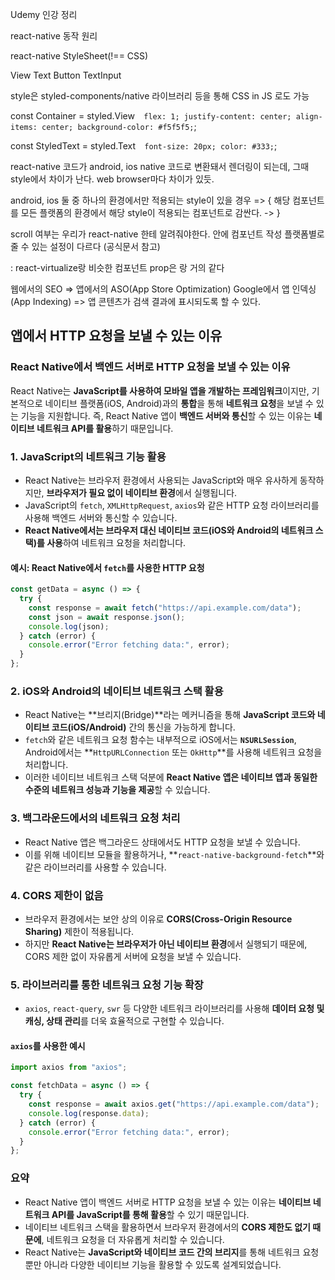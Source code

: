 Udemy 인강 정리

react-native 동작 원리

react-native StyleSheet(!== CSS)

View
Text
Button
TextInput

style은 styled-components/native 라이브러리 등을 통해 CSS in JS 로도 가능

const Container = styled.View`  flex: 1;
  justify-content: center;
  align-items: center;
  background-color: #f5f5f5;`;

const StyledText = styled.Text`  font-size: 20px;
  color: #333;`;

react-native 코드가 android, ios native 코드로 변환돼서 렌더링이 되는데, 그때 style에서 차이가 난다. web browser마다 차이가 있듯.

android, ios 둘 중 하나의 환경에서만 적용되는 style이 있을 경우 => {
해당 컴포넌트를 모든 플랫폼의 환경에서 해당 style이 적용되는 컴포넌트로 감싼다.
<Text /> -> <View><Text /></View>
}

scroll 여부는 우리가 react-native 한테 알려줘야한다.
<ScrollView>안에 컴포넌트 작성</ScrollView>
플랫폼별로 줄 수 있는 설정이 다르다 (공식문서 참고)

<FlatList>: react-virtualize랑 비슷한 컴포넌트 prop은 <ScrollView>랑 거의 같다

<Pressable>

웹에서의 SEO => 앱에서의 ASO(App Store Optimization)
Google에서 앱 인덱싱(App Indexing) => 앱 콘텐츠가 검색 결과에 표시되도록 할 수 있다.

## 앱에서 HTTP 요청을 보낼 수 있는 이유

### React Native에서 백엔드 서버로 HTTP 요청을 보낼 수 있는 이유

React Native는 **JavaScript를 사용하여 모바일 앱을 개발하는 프레임워크**이지만, 기본적으로 네이티브 플랫폼(iOS, Android)과의 **통합**을 통해 **네트워크 요청**을 보낼 수 있는 기능을 지원합니다. 즉, React Native 앱이 **백엔드 서버와 통신**할 수 있는 이유는 **네이티브 네트워크 API를 활용**하기 때문입니다.

### 1. **JavaScript의 네트워크 기능 활용**

- React Native는 브라우저 환경에서 사용되는 JavaScript와 매우 유사하게 동작하지만, **브라우저가 필요 없이 네이티브 환경**에서 실행됩니다.
- JavaScript의 `fetch`, `XMLHttpRequest`, `axios`와 같은 HTTP 요청 라이브러리를 사용해 백엔드 서버와 통신할 수 있습니다.
- **React Native에서는 브라우저 대신 네이티브 코드(iOS와 Android의 네트워크 스택)를 사용**하여 네트워크 요청을 처리합니다.

#### 예시: React Native에서 `fetch`를 사용한 HTTP 요청

```typescript
const getData = async () => {
  try {
    const response = await fetch("https://api.example.com/data");
    const json = await response.json();
    console.log(json);
  } catch (error) {
    console.error("Error fetching data:", error);
  }
};
```

### 2. **iOS와 Android의 네이티브 네트워크 스택 활용**

- React Native는 **브리지(Bridge)**라는 메커니즘을 통해 **JavaScript 코드와 네이티브 코드(iOS/Android)** 간의 통신을 가능하게 합니다.
- `fetch`와 같은 네트워크 요청 함수는 내부적으로 iOS에서는 **`NSURLSession`**, Android에서는 **`HttpURLConnection` 또는 `OkHttp`**를 사용해 네트워크 요청을 처리합니다.
- 이러한 네이티브 네트워크 스택 덕분에 **React Native 앱은 네이티브 앱과 동일한 수준의 네트워크 성능과 기능을 제공**할 수 있습니다.

### 3. **백그라운드에서의 네트워크 요청 처리**

- React Native 앱은 백그라운드 상태에서도 HTTP 요청을 보낼 수 있습니다.
- 이를 위해 네이티브 모듈을 활용하거나, **`react-native-background-fetch`**와 같은 라이브러리를 사용할 수 있습니다.

### 4. **CORS 제한이 없음**

- 브라우저 환경에서는 보안 상의 이유로 **CORS(Cross-Origin Resource Sharing)** 제한이 적용됩니다.
- 하지만 **React Native는 브라우저가 아닌 네이티브 환경**에서 실행되기 때문에, CORS 제한 없이 자유롭게 서버에 요청을 보낼 수 있습니다.

### 5. **라이브러리를 통한 네트워크 요청 기능 확장**

- `axios`, `react-query`, `swr` 등 다양한 네트워크 라이브러리를 사용해 **데이터 요청 및 캐싱, 상태 관리**를 더욱 효율적으로 구현할 수 있습니다.

#### `axios`를 사용한 예시

```typescript
import axios from "axios";

const fetchData = async () => {
  try {
    const response = await axios.get("https://api.example.com/data");
    console.log(response.data);
  } catch (error) {
    console.error("Error fetching data:", error);
  }
};
```

### 요약

- React Native 앱이 백엔드 서버로 HTTP 요청을 보낼 수 있는 이유는 **네이티브 네트워크 API를 JavaScript를 통해 활용**할 수 있기 때문입니다.
- 네이티브 네트워크 스택을 활용하면서 브라우저 환경에서의 **CORS 제한도 없기 때문에**, 네트워크 요청을 더 자유롭게 처리할 수 있습니다.
- React Native는 **JavaScript와 네이티브 코드 간의 브리지**를 통해 네트워크 요청뿐만 아니라 다양한 네이티브 기능을 활용할 수 있도록 설계되었습니다.
